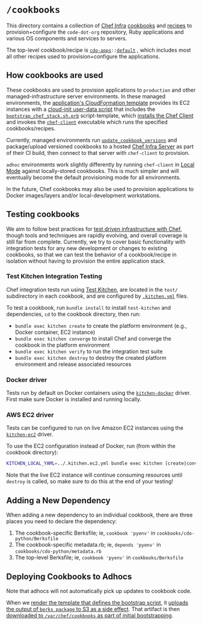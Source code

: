 # `/cookbooks`

This directory contains a collection of 
[Chef Infra](https://docs.chef.io/chef_overview/) 
[cookbooks](https://docs.chef.io/cookbooks/) and 
[recipes](https://docs.chef.io/recipes/) 
to provision+configure the `code-dot-org` repository, Ruby applications and various OS components and services to servers.

The top-level cookbook/recipe is [`cdo-apps`](cdo-apps)`::`[`default`](cdo-apps/recipes/default.rb) , which includes most all other recipes used to provision+configure the applications.

## How cookbooks are used

These cookbooks are used to provision applications to `production` and other managed-infrastructure server environments.
In these managed environments, the [application's CloudFormation template](../aws/cloudformation/cloud_formation_stack.yml.erb) 
provides its EC2 instances with a
[cloud-init user-data script](https://cloudinit.readthedocs.io/en/latest/topics/format.html#user-data-script) 
that includes the [`bootstrap_chef_stack.sh.erb`](../aws/cloudformation/bootstrap_chef_stack.sh.erb) script-template, 
which [installs the Chef Client](https://docs.chef.io/chef_install_script/) and invokes the 
[`chef-client`](https://docs.chef.io/ctl_chef_client/) executable which runs the specified cookbooks/recipes.

Currently, managed environments run [`update_cookbook_versions`](./update_cookbook_versions) and package/upload
versioned cookbooks to a hosted [Chef Infra Server](https://docs.chef.io/server_overview/) as part of their CI build,
then connect to that server with `chef-client` to provision.

`adhoc` environments work slightly differently by running `chef-client` in
[Local Mode](https://docs.chef.io/ctl_chef_client/#run-in-local-mode) against locally-stored cookbooks.
This is much simpler and will eventually become the default provisioning mode for all environments.

In the future, Chef cookbooks may also be used to provision applications to Docker images/layers and/or local-development workstations.

## Testing cookbooks

We aim to follow best practices for [test driven infrastructure with Chef](https://blog.chef.io/overview-of-test-driven-infrastructure-with-chef/),
though tools and techniques are rapidly evolving, and overall coverage is still far from complete. Currently, we try to
cover basic functionality with integration tests for any new development or changes to existing cookbooks, so that we can
test the behavior of a cookbook/recipe in isolation without having to provision the entire application stack.

### Test Kitchen Integration Testing
Chef integration tests run using [Test Kitchen](http://kitchen.ci/), are located in the `test/` subdirectory in each cookbook, and are configured by [`.kitchen.yml`](https://docs.chef.io/workstation/config_yml_kitchen/) files.

To test a cookbook, run `bundle install` to install `test-kitchen` and dependencies, `cd` to the cookbook directory, then run:
- `bundle exec kitchen create` to create the platform environment (e.g., Docker container, EC2 instance)
- `bundle exec kitchen converge` to install Chef and converge the cookbook in the
  platform environment
- `bundle exec kitchen verify` to run the integration test suite
- `bundle exec kitchen destroy` to destroy the created platform environment and release associated resources

### Docker driver

Tests run by default on Docker containers using the [`kitchen-docker`](https://github.com/portertech/kitchen-docker) driver.
First make sure Docker is installed and running locally.

### AWS EC2 driver

Tests can be configured to run on live Amazon EC2 instances using the [`kitchen-ec2`](https://github.com/test-kitchen/kitchen-ec2) driver.

To use the EC2 configuration instead of Docker, run (from within the cookbook directory):
```bash
KITCHEN_LOCAL_YAML=../.kitchen.ec2.yml bundle exec kitchen [create|converge|verify|destroy]
```

Note that the live EC2 instance will continue consuming resources until `destroy` is called,
so make sure to do this at the end of your testing!

## Adding a New Dependency

When adding a new dependency to an individual cookbook, there are three places you need to declare the dependency:

1. The cookbook-specific Berksfile; ie, `cookbook 'pyenv'` in `cookbooks/cdo-python/Berksfile`
2. The cookbook-specific metadata.rb; ie, `depends 'pyenv'` in `cookbooks/cdo-python/metadata.rb`
3. The top-level Berksfile; ie, `cookbook 'pyenv'` in `cookbooks/Berksfile`

## Deploying Cookbooks to Adhocs

Note that adhocs will not automatically pick up updates to cookbook code.

When we [render the template that defines the bootstrap
script](https://github.com/code-dot-org/code-dot-org/blob/bb519086d25905c10f801ce737629094fa25741d/aws/cloudformation/bootstrap_chef_stack.sh.erb#L152),
it [uploads the output of `berks package` to S3 as a side
effect](https://github.com/code-dot-org/code-dot-org/blob/bb519086d25905c10f801ce737629094fa25741d/lib/cdo/cloud_formation/cdo_app.rb#L163-L182).
That artifact is then [downloaded to `/var/chef/cookbooks` as part of
initial
bootstrapping](https://github.com/code-dot-org/code-dot-org/blob/bb519086d25905c10f801ce737629094fa25741d/aws/chef-bootstrap.sh#L133-L135).
